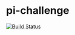 # pi-challenge
[![Build Status](http://20.83.212.181:8080/buildStatus/icon?job=pi-challenge)](http://20.83.212.181:8080/job/pi-challenge/)

